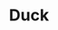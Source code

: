 ---
title: 'Duck'
categories: [images, gallery]
tags: [parenting]
banner: duck.jpg
caption: 
type: image
---